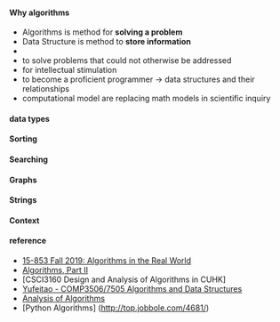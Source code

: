 #### Why algorithms
 - Algorithms is method for **solving a problem**
 - Data Structure is method to **store information**
 -
 - to solve problems that could not otherwise be addressed
 - for intellectual stimulation
 - to become a proficient programmer -> data structures and their relationships
 - computational model are replacing math models in scientific inquiry

#### data types

#### Sorting 

#### Searching

#### Graphs

#### Strings

#### Context


#### reference
  - [15-853 Fall 2019: Algorithms in the Real World](https://www.cs.cmu.edu/~15853-f19/)
  - [Algorithms, Part II](https://www.coursera.org/learn/algorithms-part2/home/info)
  - [CSCI3160 Design and Analysis of Algorithms in CUHK]
  - [Yufeitao - COMP3506/7505 Algorithms and Data Structures](http://staff.itee.uq.edu.au/taoyf/course/comp3506/www/)
  - [Analysis of Algorithms](https://www.coursera.org/learn/analysis-of-algorithms)
  - [Python Algorithms] (http://top.jobbole.com/4681/)

